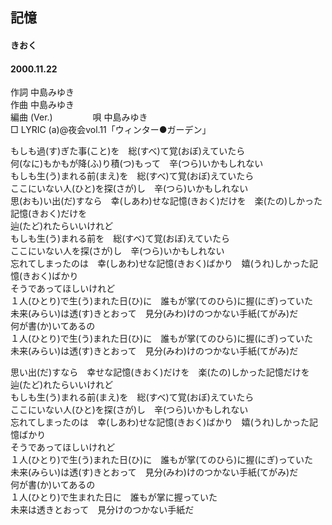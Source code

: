 ## 記憶
#### きおく
#### 2000.11.22


作詞     中島みゆき　　　　　   
作曲      中島みゆき  　　　   
編曲 (Ver.) 　　　　
唄     中島みゆき     
□ LYRIC (a)@夜会vol.11「ウィンター●ガーデン」   
   
   
もしも過(す)ぎた事(こと)を　総(すべ)て覚(おぼ)えていたら   
何(なに)もかもが降(ふ)り積(つ)もって　辛(つら)いかもしれない   
もしも生(う)まれる前(まえ)を　総(すべ)て覚(おぼ)えていたら   
ここにいない人(ひと)を探(さが)し　辛(つら)いかもしれない   
思(おも)い出(だ)すなら　幸(しあわ)せな記憶(きおく)だけを　楽(たの)しかった記憶(きおく)だけを   
辿(たど)れたらいいけれど   
もしも生(う)まれる前を　総(すべ)て覚(おぼ)えていたら   
ここにいない人を探(さが)し　辛(つら)いかもしれない   
忘れてしまったのは　幸(しあわ)せな記憶(きおく)ばかり　嬉(うれ)しかった記憶(きおく)ばかり   
そうであってほしいけれど   
１人(ひとり)で生(う)まれた日(ひ)に　誰もが掌(てのひら)に握(にぎ)っていた   
未来(みらい)は透(す)きとおって　見分(みわ)けのつかない手紙(てがみ)だ   
何が書(か)いてあるの   
１人(ひとり)で生(う)まれた日(ひ)に　誰もが掌(てのひら)に握(にぎ)っていた   
未来(みらい)は透(す)きとおって　見分(みわ)けのつかない手紙(てがみ)だ   
   
思い出(だ)すなら　幸せな記憶(きおく)だけを　楽(たの)しかった記憶だけを   
辿(たど)れたらいいけれど   
もしも生(う)まれる前(まえ)を　総(すべ)て覚(おぼ)えていたら   
ここにいない人(ひと)を探(さが)し　辛(つら)いかもしれない   
忘れてしまったのは　幸(しあわ)せな記憶(きおく)ばかり　嬉(うれ)しかった記憶ばかり   
そうであってほしいけれど   
１人(ひとり)で生(う)まれた日(ひ)に　誰もが掌(てのひら)に握(にぎ)っていた   
未来(みらい)は透(す)きとおって　見分(みわ)けのつかない手紙(てがみ)だ   
何が書(か)いてあるの   
１人(ひとり)で生まれた日に　誰もが掌に握っていた   
未来は透きとおって　見分けのつかない手紙だ   